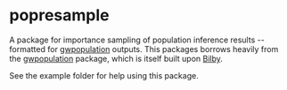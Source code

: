 # popresample

A package for importance sampling of population inference results -- formatted for [gwpopulation](https://github.com/ColmTalbot/gwpopulation) outputs.
This packages borrows heavily from the [gwpopulation](https://github.com/ColmTalbot/gwpopulation) package, which is itself built upon [Bilby](https://git.ligo.org/lscsoft/bilby).

See the example folder for help using this package.